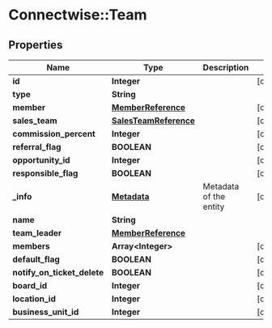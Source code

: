 # Connectwise::Team

## Properties
Name | Type | Description | Notes
------------ | ------------- | ------------- | -------------
**id** | **Integer** |  | [optional] 
**type** | **String** |  | 
**member** | [**MemberReference**](MemberReference.md) |  | [optional] 
**sales_team** | [**SalesTeamReference**](SalesTeamReference.md) |  | [optional] 
**commission_percent** | **Integer** |  | [optional] 
**referral_flag** | **BOOLEAN** |  | [optional] 
**opportunity_id** | **Integer** |  | [optional] 
**responsible_flag** | **BOOLEAN** |  | [optional] 
**_info** | [**Metadata**](Metadata.md) | Metadata of the entity | [optional] 
**name** | **String** |  | 
**team_leader** | [**MemberReference**](MemberReference.md) |  | 
**members** | **Array&lt;Integer&gt;** |  | [optional] 
**default_flag** | **BOOLEAN** |  | [optional] 
**notify_on_ticket_delete** | **BOOLEAN** |  | [optional] 
**board_id** | **Integer** |  | [optional] 
**location_id** | **Integer** |  | [optional] 
**business_unit_id** | **Integer** |  | [optional] 


